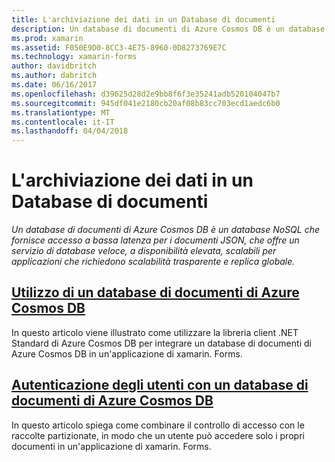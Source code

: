 ```yaml
---
title: L'archiviazione dei dati in un Database di documenti
description: Un database di documenti di Azure Cosmos DB è un database NoSQL che fornisce accesso a bassa latenza per i documenti JSON, che offre un servizio di database veloce, a disponibilità elevata, scalabili per applicazioni che richiedono scalabilità trasparente e replica globale.
ms.prod: xamarin
ms.assetid: F050E9D0-8CC3-4E75-8960-0D8273769E7C
ms.technology: xamarin-forms
author: davidbritch
ms.author: dabritch
ms.date: 06/16/2017
ms.openlocfilehash: d39625d28d2e9bb8f6f3e35241adb520104047b7
ms.sourcegitcommit: 945df041e2180cb20af08b83cc703ecd1aedc6b0
ms.translationtype: MT
ms.contentlocale: it-IT
ms.lasthandoff: 04/04/2018
---
```

# <a name="storing-data-in-a-document-database"></a>L'archiviazione dei dati in un Database di documenti

_Un database di documenti di Azure Cosmos DB è un database NoSQL che fornisce accesso a bassa latenza per i documenti JSON, che offre un servizio di database veloce, a disponibilità elevata, scalabili per applicazioni che richiedono scalabilità trasparente e replica globale._

## <a name="consuming-an-azure-cosmos-db-document-databaseconsumingmd"></a>[Utilizzo di un database di documenti di Azure Cosmos DB](consuming.md)

In questo articolo viene illustrato come utilizzare la libreria client .NET Standard di Azure Cosmos DB per integrare un database di documenti di Azure Cosmos DB in un'applicazione di xamarin. Forms.

## <a name="authenticating-users-with-an-azure-cosmos-db-document-databaseauthenticationmd"></a>[Autenticazione degli utenti con un database di documenti di Azure Cosmos DB](authentication.md)

In questo articolo spiega come combinare il controllo di accesso con le raccolte partizionate, in modo che un utente può accedere solo i propri documenti in un'applicazione di xamarin. Forms.
